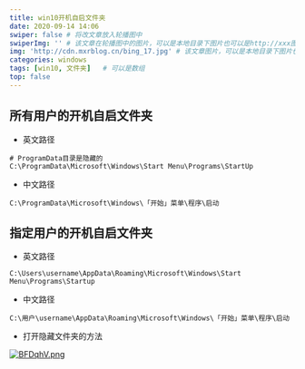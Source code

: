 ```yaml
---
title: win10开机自启文件夹
date: 2020-09-14 14:06
swiper: false # 将改文章放入轮播图中
swiperImg: '' # 该文章在轮播图中的图片，可以是本地目录下图片也可以是http://xxx图片
img: 'http://cdn.mxrblog.cn/bing_17.jpg' # 该文章图片，可以是本地目录下图片也可以是http://xxx图片
categories: windows
tags: [win10, 文件夹]   # 可以是数组
top: false
---
```


## 所有用户的开机自启文件夹

- 英文路径

<!--more-->

```
# ProgramData目录是隐藏的
C:\ProgramData\Microsoft\Windows\Start Menu\Programs\StartUp
```

- 中文路径

```
C:\ProgramData\Microsoft\Windows\「开始」菜单\程序\启动
```



## 指定用户的开机自启文件夹

- 英文路径

```
C:\Users\username\AppData\Roaming\Microsoft\Windows\Start Menu\Programs\Startup
```

- 中文路径

```
C:\用户\username\AppData\Roaming\Microsoft\Windows\「开始」菜单\程序\启动
```

- 打开隐藏文件夹的方法

[![BFDqhV.png](https://s1.ax1x.com/2020/10/22/BFDqhV.png)](https://imgchr.com/i/BFDqhV)


